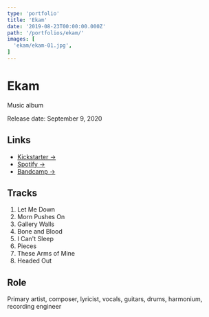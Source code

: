 ```yaml
---
type: 'portfolio'
title: 'Ekam'
date: '2019-08-23T00:00:00.000Z'
path: '/portfolios/ekam/'
images: [
  'ekam/ekam-01.jpg',
]
---
```


# Ekam

Music album

Release date: September 9, 2020

## Links

- [Kickstarter →](https://www.kickstarter.com/projects/ryantoddgarza/ekam-ep)
- [Spotify →](https://open.spotify.com/artist/7IWzHdwu7JSvad216IyNoe)
- [Bandcamp →](https://ryantoddgarza.bandcamp.com/)

## Tracks

1. Let Me Down
2. Morn Pushes On
3. Gallery Walls
4. Bone and Blood
5. I Can't Sleep
6. Pieces
7. These Arms of Mine
8. Headed Out

## Role

Primary artist, composer, lyricist, vocals, guitars, drums, harmonium, recording engineer
